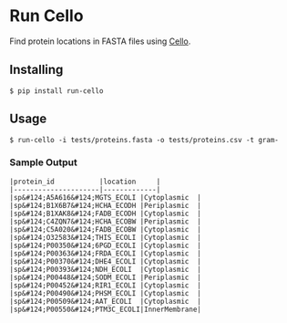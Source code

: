 # Run Cello

Find protein locations in FASTA files using [Cello](http://cello.life.nctu.edu.tw/).

## Installing

```
$ pip install run-cello
```

## Usage

```
$ run-cello -i tests/proteins.fasta -o tests/proteins.csv -t gram-
```

### Sample Output

```
|protein_id           |location     |
|---------------------|-------------|
|sp&#124;A5A616&#124;MGTS_ECOLI |Cytoplasmic  |
|sp&#124;B1X6B7&#124;HCHA_ECODH |Periplasmic  |
|sp&#124;B1XAK8&#124;FADB_ECODH |Cytoplasmic  |
|sp&#124;C4ZQN7&#124;HCHA_ECOBW |Periplasmic  |
|sp&#124;C5A020&#124;FADB_ECOBW |Cytoplasmic  |
|sp&#124;O32583&#124;THIS_ECOLI |Cytoplasmic  |
|sp&#124;P00350&#124;6PGD_ECOLI |Cytoplasmic  |
|sp&#124;P00363&#124;FRDA_ECOLI |Cytoplasmic  |
|sp&#124;P00370&#124;DHE4_ECOLI |Cytoplasmic  |
|sp&#124;P00393&#124;NDH_ECOLI  |Cytoplasmic  |
|sp&#124;P00448&#124;SODM_ECOLI |Periplasmic  |
|sp&#124;P00452&#124;RIR1_ECOLI |Cytoplasmic  |
|sp&#124;P00490&#124;PHSM_ECOLI |Cytoplasmic  |
|sp&#124;P00509&#124;AAT_ECOLI  |Cytoplasmic  |
|sp&#124;P00550&#124;PTM3C_ECOLI|InnerMembrane|
```
